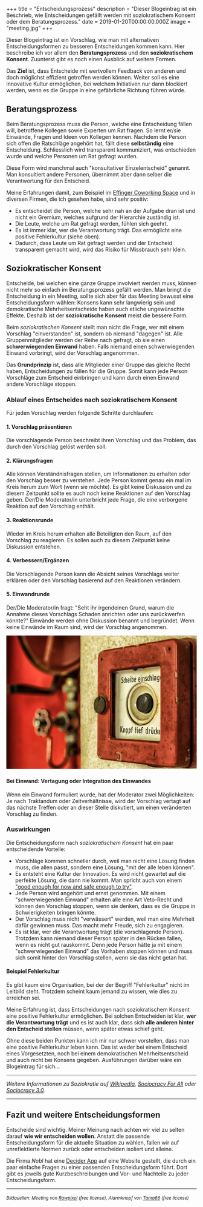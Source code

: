 +++
title = "Entscheidungsprozess"
description = "Dieser Blogeintrag ist ein Beschrieb, wie Entscheidungen gefällt werden mit soziokratischem Konsent oder dem Beratungsprozess."
date = 2019-01-20T00:00:00.000Z
image = "meeting.jpg"
+++

Dieser Blogeintrag ist ein Vorschlag, wie man mit alternativen Entscheidungsformen zu besseren Entscheidungen kommen kann. Hier beschreibe ich vor allem den **Beratungsprozess** und den **soziokratischem Konsent**. Zuunterst gibt es noch einen Ausblick auf weitere Formen.

Das **Ziel** ist, dass Entscheide mit wertvollem Feedback von anderen und doch möglichst effizient getroffen werden können. Weiter soll es eine innovative Kultur ermöglichen, bei welchem Initiativen nur dann blockiert werden, wenn es die Gruppe in eine gefährliche Richtung führen würde.

## Beratungsprozess

Beim Beratungsprozess muss die Person, welche eine Entscheidung fällen will, betroffene Kollegen sowie Experten um Rat fragen. So lernt er/sie Einwände, Fragen und Ideen von Kollegen kennen. Nachdem die Person sich offen die Ratschläge angehört hat, fällt diese **selbständig** eine Entscheidung. Schliesslich wird transparent kommuniziert, was entschieden wurde und welche Personen um Rat gefragt wurden.

Diese Form wird manchmal auch "konsultativer Einzelentscheid" genannt. Man konsultiert andere Personen, übernimmt aber dann selber die Verantwortung für den Entscheid.

Meine Erfahrungen damit, zum Beispiel im [Effinger Coworking Space](https://www.effinger.ch/organisation/) und in diversen Firmen, die ich gesehen habe, sind sehr positiv:

- Es entscheidet die Person, welche sehr nah an der Aufgabe dran ist und nicht ein Gremium, welches aufgrund der Hierarchie zuständig ist.
- Die Leute, welche um Rat gefragt werden, fühlen sich geehrt.
- Es ist immer klar, wer die Verantwortung trägt. Das ermöglicht eine positive Fehlerkultur (siehe oben).
- Dadurch, dass Leute um Rat gefragt werden und der Entscheid transparent gemacht wird, wird das Risiko für Missbrauch sehr klein.

## Soziokratischer Konsent

Entscheide, bei welchen eine ganze Gruppe involviert werden muss, können nicht mehr so einfach im Beratungsprozess gefällt werden. Man bringt die Entscheidung in ein Meeting, sollte sich aber für das Meeting bewusst eine Entscheidungsform wählen: Konsens kann sehr langwierig sein und demokratische Mehrheitsentscheide haben auch etliche ungewünschte Effekte. Deshalb ist der **soziokratische Konsent** meist die bessere Form.

Beim _soziokratischen Konsent_ stellt man nicht die Frage, wer mit einem Vorschlag "einverstanden" ist, sondern ob niemand "dagegen" ist. Alle Gruppenmitglieder werden der Reihe nach gefragt, ob sie einen **schwerwiegenden Einwand** haben. Falls niemand einen schwerwiegenden Einwand vorbringt, wird der Vorschlag angenommen.

Das **Grundprinzip** ist, dass alle Mitglieder einer Gruppe das gleiche Recht haben, Entscheidungen zu fällen für die Gruppe. Somit kann jede Person Vorschläge zum Entscheid einbringen und kann durch einen Einwand andere Vorschläge stoppen.

### Ablauf eines Entscheides nach soziokratischem Konsent

Für jeden Vorschlag werden folgende Schritte durchlaufen:

#### 1. Vorschlag präsentieren

Die vorschlagende Person beschreibt ihren Vorschlag und das Problem, das durch den Vorschlag gelöst werden soll.

#### 2. Klärungsfragen

Alle können Verständnisfragen stellen, um Informationen zu erhalten oder den Vorschlag besser zu verstehen. Jede Person kommt genau ein mal im Kreis herum zum Wort (wenn sie möchte). Es gibt keine Diskussion und zu diesem Zeitpunkt sollte es auch noch keine Reaktionen auf den Vorschlag geben. Der/Die Moderator/in unterbricht jede Frage, die eine verborgene Reaktion auf den Vorschlag enthält.

#### 3. Reaktionsrunde

Wieder im Kreis herum erhalten alle Beteiligten den Raum, auf den Vorschlag zu reagieren. Es sollen auch zu diesem Zeitpunkt keine Diskussion entstehen.

#### 4. Verbessern/Ergänzen

Die Vorschlagende Person kann die Absicht seines Vorschlags weiter erklären oder den Vorschlag basierend auf den Reaktionen verändern.

#### 5. Einwandrunde

Der/Die Moderator/in fragt: "Seht ihr irgendeinen Grund, warum die Annahme dieses Vorschlags Schaden anrichten oder uns zurückwerfen könnte?" Einwände werden ohne Diskussion benannt und begründet. Wenn keine Einwände im Raum sind, wird der Vorschlag angenommen.

![Jede Person hat die Möglichkeit, einen Vorschlag zu stoppen mit einem schwerwiegenden Einwand](einwand.jpg)

#### Bei Einwand: Vertagung oder Integration des Einwandes

Wenn ein Einwand formuliert wurde, hat der Moderator zwei Möglichkeiten: Je nach Traktandum oder Zeitverhältnisse, wird der Vorschlag vertagt auf das nächste Treffen oder an dieser Stelle diskutiert, um einen veränderten Vorschlag zu finden.

### Auswirkungen

Die Entscheidungsform nach _soziokratischem Konsent_ hat ein paar entscheidende Vorteile:

- Vorschläge kommen schneller durch, weil man nicht eine Lösung finden muss, die allen passt, sondern eine Lösung, "mit der alle leben können".
- Es entsteht eine Kultur der Innovation. Es wird nicht gewartet auf die perfekte Lösung, die dann nie kommt. Man spricht auch von einem ["good enough for now and safe enough to try"](https://medium.com/@almerudcaspian/good-enough-for-now-safe-enough-to-try-9dec91f0af07).
- Jede Person wird angehört und ernst genommen. Mit einem "schwerwiegenden Einwand" erhalten alle eine Art Veto-Recht und können den Vorschlag stoppen, wenn sie denken, dass es die Gruppe in Schwierigkeiten bringen könnte.
- Der Vorschlag muss nicht "verwässert" werden, weil man eine Mehrheit dafür gewinnen muss. Das macht mehr Freude, sich zu engagieren.
- Es ist klar, wer die Verantwortung trägt (die vorschlagende Person). Trotzdem kann niemand dieser Person später in den Rücken fallen, wenn es nicht gut rauskommt. Denn jede Person hätte ja mit einem "schwerwiegenden Einwand" das Vorhaben stoppen können und muss sich somit hinter den Vorschlag stellen, wenn sie das nicht getan hat.

#### Beispiel Fehlerkultur

Es gibt kaum eine Organisation, bei der der Begriff "Fehlerkultur" nicht im Leitbild steht. Trotzdem scheint kaum jemand zu wissen, wie dies zu erreichen sei.

Meine Erfahrung ist, dass Entscheidungen nach soziokratischem Konsent eine positive Fehlerkultur ermöglichen. Bei solchen Entscheiden ist klar, **wer die Verantwortung trägt** und es ist auch klar, dass sich **alle anderen hinter den Entscheid stellen** müssen, wenn später etwas schief geht.

Ohne diese beiden Punkten kann ich mir nur schwer vorstellen, dass man eine positive Fehlerkultur leben kann. Das ist weder bei einem Entscheid eines Vorgesetzten, noch bei einem demokratischen Mehrheitsentscheid und auch nicht bei Konsens gegeben. Ausführungen darüber wäre ein Blogeintrag für sich...

---

_Weitere Informationen zu Soziokratie auf [Wikipedia](https://de.wikipedia.org/wiki/Soziokratie), [Sociocracy For All](http://www.sociocracyforall.org/) oder [Sociocracy 3.0](https://sociocracy30.org/)._

---

## Fazit und weitere Entscheidungsformen

Entscheide sind wichtig. Meiner Meinung nach achten wir viel zu selten darauf **wie wir entscheiden wollen**. Anstatt die passende Entscheidungsform für die aktuelle Situation zu wählen, fallen wir auf unreflektierte Normen zurück oder entscheiden isoliert und alleine.

Die Firma _Nobl_ hat eine [Decider App](https://thedecider.app/) auf eine Website gestellt, die durch ein paar einfache Fragen zu einer passenden Entscheidungsform führt. Dort gibt es jeweils gute Kurzbeschreibungen und Vor- und Nachteile zu jeder Entscheidungsform.

---

<small><em>Bildquellen: Meeting von [Rawpixel](https://www.pexels.com/photo/group-of-people-having-a-meeting-1509427/) (free license), Alarmknopf von [Tama66](https://pixabay.com/en/alarm-fire-brand-red-security-1644173/) (free license)</em></small>
